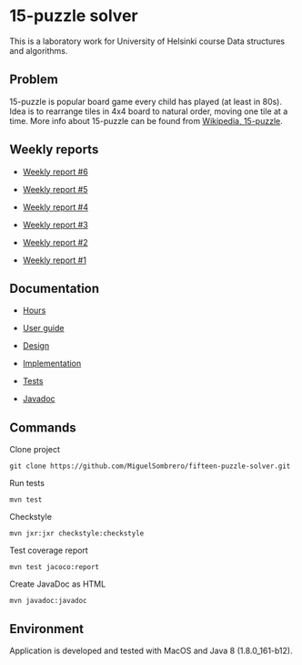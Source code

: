# 15-puzzle solver

This is a laboratory work for University of Helsinki course Data structures and algorithms.

## Problem

15-puzzle is popular board game every child has played (at least in 80s). Idea is to rearrange tiles in 4x4 board to natural order, moving one tile at a time. More info about 15-puzzle can be found from [Wikipedia, 15-puzzle](https://en.wikipedia.org/wiki/15_puzzle).

## Weekly reports

- [Weekly report #6](https://github.com/MiguelSombrero/fifteen-puzzle-solver/blob/master/documentation/weekly6.md)

- [Weekly report #5](https://github.com/MiguelSombrero/fifteen-puzzle-solver/blob/master/documentation/weekly5.md)

- [Weekly report #4](https://github.com/MiguelSombrero/fifteen-puzzle-solver/blob/master/documentation/weekly4.md)

- [Weekly report #3](https://github.com/MiguelSombrero/fifteen-puzzle-solver/blob/master/documentation/weekly3.md)

- [Weekly report #2](https://github.com/MiguelSombrero/fifteen-puzzle-solver/blob/master/documentation/weekly2.md)

- [Weekly report #1](https://github.com/MiguelSombrero/fifteen-puzzle-solver/blob/master/documentation/weekly1.md)

## Documentation

- [Hours](https://github.com/MiguelSombrero/fifteen-puzzle-solver/blob/master/documentation/hours.md)

- [User guide](https://github.com/MiguelSombrero/fifteen-puzzle-solver/blob/master/documentation/guide.md)

- [Design](https://github.com/MiguelSombrero/fifteen-puzzle-solver/blob/master/documentation/design.md)

- [Implementation](https://github.com/MiguelSombrero/fifteen-puzzle-solver/blob/master/documentation/implementation.md)

- [Tests](https://github.com/MiguelSombrero/fifteen-puzzle-solver/blob/master/documentation/tests.md)

- [Javadoc](https://github.com/MiguelSombrero/fifteen-puzzle-solver/tree/master/documentation/apidocs)

## Commands

Clone project

    git clone https://github.com/MiguelSombrero/fifteen-puzzle-solver.git

Run tests

    mvn test
    
Checkstyle

    mvn jxr:jxr checkstyle:checkstyle

Test coverage report

    mvn test jacoco:report

Create JavaDoc as HTML

    mvn javadoc:javadoc

## Environment

Application is developed and tested with MacOS and Java 8 (1.8.0_161-b12).